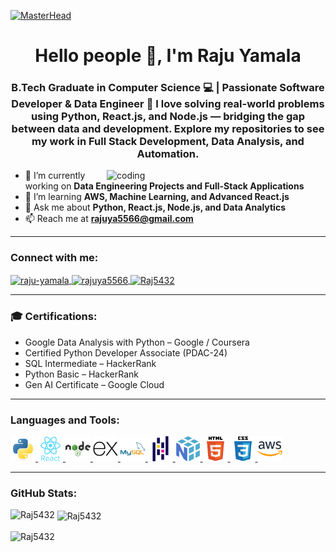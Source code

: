 [![MasterHead](https://media2.dev.to/dynamic/image/width=900,height=300,fit=cover,gravity=auto,format=auto/https://dev-to-uploads.s3.amazonaws.com/uploads/articles/zkqpsc0jw76iaxr1vumb.png)](https://github.com/Raj5432)

<h1 align="center">Hello people 👋, I'm Raju Yamala</h1>
<h3 align="center">
B.Tech Graduate in Computer Science 💻 | Passionate Software Developer & Data Engineer 🚀  
I love solving real-world problems using Python, React.js, and Node.js — bridging the gap between <b>data and development</b>.  
Explore my repositories to see my work in <b>Full Stack Development, Data Analysis, and Automation.</b>
</h3>

<img align="right" alt="coding" width="350" src="https://tse3.mm.bing.net/th/id/OIP.EKPtKh3RxhDqhVUu17JgpQHaEK?w=1600&h=900&rs=1&pid=ImgDetMain&o=7&rm=3">

- 🔭 I’m currently working on **Data Engineering Projects and Full-Stack Applications**  
- 🌱 I’m learning **AWS, Machine Learning, and Advanced React.js**  
- 💬 Ask me about **Python, React.js, Node.js, and Data Analytics**  
- 📫 Reach me at **rajuya5566@gmail.com**

---

<h3 align="left">Connect with me:</h3>
<p align="left">
<a href="https://www.linkedin.com/in/raju-yamala-068a0225b/" target="blank">
  <img align="center" src="https://raw.githubusercontent.com/rahuldkjain/github-profile-readme-generator/master/src/images/icons/Social/linked-in-alt.svg" alt="raju-yamala" height="30" width="40" />
</a>
<a href="https://www.hackerrank.com/profile/rajuya5566" target="blank">
  <img align="center" src="https://raw.githubusercontent.com/rahuldkjain/github-profile-readme-generator/master/src/images/icons/Social/hackerrank.svg" alt="rajuya5566" height="30" width="40" />
</a>
<a href="https://github.com/Raj5432" target="blank">
  <img align="center" src="https://cdn.jsdelivr.net/npm/simple-icons@3.1.0/icons/github.svg" alt="Raj5432" height="30" width="40" />
</a>
</p>

---

<h3 align="left">🎓 Certifications:</h3>

- Google Data Analysis with Python – Google / Coursera  
- Certified Python Developer Associate (PDAC-24)  
- SQL Intermediate – HackerRank  
- Python Basic – HackerRank  
- Gen AI Certificate – Google Cloud  

---

<h3 align="left">Languages and Tools:</h3>
<p align="left"> 
<a href="https://www.python.org" target="_blank" rel="noreferrer"> 
  <img src="https://raw.githubusercontent.com/devicons/devicon/master/icons/python/python-original.svg" alt="python" width="40" height="40"/> 
</a> 
<a href="https://react.dev/" target="_blank" rel="noreferrer"> 
  <img src="https://raw.githubusercontent.com/devicons/devicon/master/icons/react/react-original-wordmark.svg" alt="react" width="40" height="40"/> 
</a>
<a href="https://nodejs.org" target="_blank" rel="noreferrer"> 
  <img src="https://raw.githubusercontent.com/devicons/devicon/master/icons/nodejs/nodejs-original-wordmark.svg" alt="nodejs" width="40" height="40"/> 
</a>
<a href="https://expressjs.com/" target="_blank" rel="noreferrer"> 
  <img src="https://raw.githubusercontent.com/devicons/devicon/master/icons/express/express-original.svg" alt="express" width="40" height="40"/> 
</a>
<a href="https://www.mysql.com/" target="_blank" rel="noreferrer"> 
  <img src="https://raw.githubusercontent.com/devicons/devicon/master/icons/mysql/mysql-original-wordmark.svg" alt="mysql" width="40" height="40"/> 
</a>
<a href="https://pandas.pydata.org/" target="_blank" rel="noreferrer"> 
  <img src="https://raw.githubusercontent.com/devicons/devicon/master/icons/pandas/pandas-original.svg" alt="pandas" width="40" height="40"/> 
</a>
<a href="https://numpy.org/" target="_blank" rel="noreferrer"> 
  <img src="https://raw.githubusercontent.com/devicons/devicon/master/icons/numpy/numpy-original.svg" alt="numpy" width="40" height="40"/> 
</a>
<a href="https://www.w3.org/html/" target="_blank" rel="noreferrer"> 
  <img src="https://raw.githubusercontent.com/devicons/devicon/master/icons/html5/html5-original-wordmark.svg" alt="html5" width="40" height="40"/> 
</a>
<a href="https://www.w3schools.com/css/" target="_blank" rel="noreferrer"> 
  <img src="https://raw.githubusercontent.com/devicons/devicon/master/icons/css3/css3-original-wordmark.svg" alt="css3" width="40" height="40"/> 
</a>
<a href="https://aws.amazon.com/" target="_blank" rel="noreferrer"> 
  <img src="https://raw.githubusercontent.com/devicons/devicon/master/icons/amazonwebservices/amazonwebservices-original-wordmark.svg" alt="aws" width="40" height="40"/> 
</a>
</p>

---

<h3 align="left">GitHub Stats:</h3>

<p><img align="left" src="https://github-readme-stats.vercel.app/api/top-langs?username=Raj5432&show_icons=true&locale=en&layout=compact&theme=tokyonight" alt="Raj5432" /></p>

<p>&nbsp;<img align="center" src="https://github-readme-stats.vercel.app/api?username=Raj5432&show_icons=true&locale=en&theme=tokyonight" alt="Raj5432" /></p>

<p><img align="center" src="https://github-readme-streak-stats.herokuapp.com/?user=Raj5432&theme=tokyonight" alt="Raj5432" /></p>
